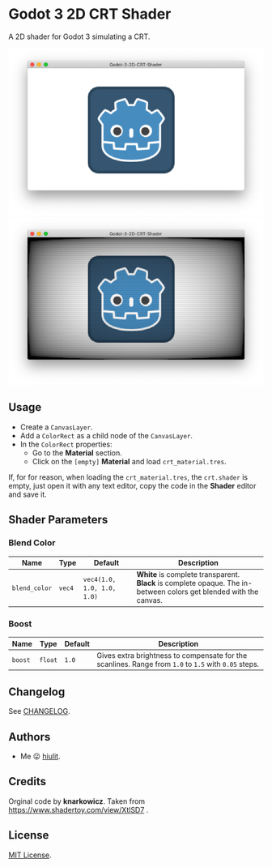 # Godot 3 2D CRT Shader

A 2D shader for Godot 3 simulating a CRT.

![A 2D shader for Godot 3 simulating a CRT - OFF](/example-images/example-crt-off.png)
![A 2D shader for Godot 3 simulating a CRT- ON](/example-images/example-crt-on.png)

## Usage

* Create a `CanvasLayer`.
* Add a `ColorRect` as a child node of the `CanvasLayer`.
* In the `ColorRect` properties:
  * Go to the **Material** section.
  * Click on the `[empty]` **Material** and load `crt_material.tres`.

If, for for reason, when loading the `crt_material.tres`, the `crt.shader` is empty, just open it with any text editor, copy the code in the **Shader** editor and save it.

## Shader Parameters

### Blend Color

| Name | Type | Default | Description |
| --- | --- | --- | --- |
| `blend_color` | `vec4` | `vec4(1.0, 1.0, 1.0, 1.0)` | **White** is complete transparent. **Black** is complete opaque. The in-between colors get blended with the canvas. |

### Boost

| Name | Type | Default | Description |
| --- | --- | --- | --- |
| `boost` | `float` | `1.0` | Gives extra brightness to compensate for the scanlines. Range from `1.0` to `1.5` with `0.05` steps. |

## Changelog

See [CHANGELOG](/CHANGELOG.md).

## Authors

* Me 😛 [hiulit](https://github.com/hiulit).

## Credits

Orginal code by **knarkowicz**. Taken from https://www.shadertoy.com/view/XtlSD7 .

## License

[MIT License](/LICENSE).